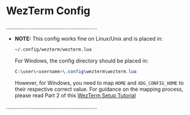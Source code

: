 # WezTerm Config

.............................................................

- **NOTE:** This config works fine on Linux/Unix and is placed in:

  ```Bash
  ~/.config/wezterm/wezterm.lua
  ```

  For Windows, the config directory should be placed in:

  ```PowerShell
  C:\user\<username>\.config\wezterm\wezterm.lua
  ```

  However, for Windows, you need to map `HOME` and `XDG_CONFIG_HOME` to their
  respective correct value. For guidance on the mapping process, please read
  Part 2 of this [WezTerm Setup Tutorial](https://mayberoot.medium.com/the-perfect-windows-11-dev-environment-setup-with-wezterm-wsl2-and-neovim-d73ab1202703)

.............................................................
